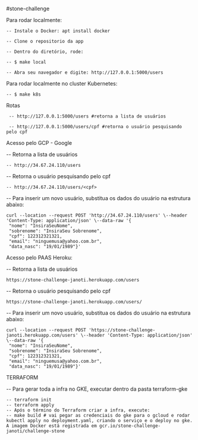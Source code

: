 #stone-challenge

Para rodar localmente:

    -- Instale o Docker: apt install docker

    -- Clone o repositorio da app

    -- Dentro do diretório, rode:

    -- $ make local
 
    -- Abra seu navegador e digite: http://127.0.0.1:5000/users
    
Para rodar localmente no cluster Kubernetes:
    
    -- $ make k8s

Rotas

     -- http://127.0.0.1:5000/users #retorna a lista de usuários

     -- http://127.0.0.1:5000/users/cpf #retorna o usuário pesquisando pelo cpf


Acesso pelo GCP - Google

-- Retorna a lista de usuários

    -- http://34.67.24.110/users

-- Retorna o usuário pesquisando pelo cpf

    -- http://34.67.24.110/users/<cpf>
 
-- Para inserir um novo usuário, substitua os dados do usuário na estrutura abaixo:

    curl --location --request POST 'http://34.67.24.110/users' \--header 'Content-Type: application/json' \--data-raw '{
     "nome": "InsiraSeuNome",
     "sobrenome": "InsiraSeu Sobrenome",
     "cpf": 122312321321,
     "email": "ninguemusa@yahoo.com.br",
     "data_nasc": "19/01/1989"}'



Acesso pelo PAAS Heroku:

-- Retorna a lista de usuários

    https://stone-challenge-janoti.herokuapp.com/users

-- Retorna o usuário pesquisando pelo cpf

    https://stone-challenge-janoti.herokuapp.com/users/

-- Para inserir um novo usuário, substitua os dados do usuário na estrutura abaixo:

    curl --location --request POST 'https://stone-challenge-janoti.herokuapp.com/users' \--header 'Content-Type: application/json' \--data-raw '{
     "nome": "InsiraSeuNome",
     "sobrenome": "InsiraSeu Sobrenome",
     "cpf": 122312321321,
     "email": "ninguemusa@yahoo.com.br",
     "data_nasc": "19/01/1989"}'
     
     
     
TERRAFORM

-- Para gerar toda a infra no GKE, executar dentro da pasta terraform-gke

    -- terraform init
    -- terraform apply
    -- Após o término do Terraform criar a infra, execute:
    -- make build # vai pegar as credenciais do gke para o gcloud e rodar kubectl apply no deployment.yaml, criando o serviço e o deploy no gke. A imagem Docker está registrada em gcr.io/stone-challenge-janoti/challenge-stone
                
